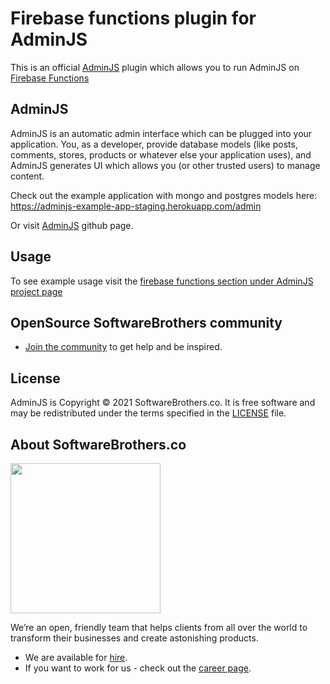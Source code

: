 # Firebase functions plugin for AdminJS

This is an official [AdminJS](https://github.com/SoftwareBrothers/adminjs) plugin which allows you to run AdminJS on [Firebase Functions](https://firebase.google.com/docs/functions)

## AdminJS

AdminJS is an automatic admin interface which can be plugged into your application. You, as a developer, provide database models (like posts, comments, stores, products or whatever else your application uses), and AdminJS generates UI which allows you (or other trusted users) to manage content.

Check out the example application with mongo and postgres models here: https://adminjs-example-app-staging.herokuapp.com/admin

Or visit [AdminJS](https://github.com/SoftwareBrothers/adminjs) github page.

## Usage

To see example usage visit the [firebase functions section under AdminJS project page](https://softwarebrothers.github.io/adminjs-dev/module-adminjs-firebase-functions.html)

## OpenSource SoftwareBrothers community

- [Join the community](https://join.slack.com/t/adminbro/shared_invite/zt-czfb79t1-0U7pn_KCqd5Ts~lbJK0_RA) to get help and be inspired.

## License

AdminJS is Copyright © 2021 SoftwareBrothers.co. It is free software and may be redistributed under the terms specified in the [LICENSE](LICENSE) file.

## About SoftwareBrothers.co

<img src="https://softwarebrothers.co/assets/images/software-brothers-logo-full.svg" width=240>


We’re an open, friendly team that helps clients from all over the world to transform their businesses and create astonishing products.

* We are available for [hire](https://softwarebrothers.co/contact).
* If you want to work for us - check out the [career page](https://softwarebrothers.co/career).
